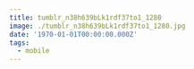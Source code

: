```yaml
---
title: tumblr_n38h639bLk1rdf37to1_1280
image: ./tumblr_n38h639bLk1rdf37to1_1280.jpg
date: '1970-01-01T00:00:00.000Z'
tags:
  - mobile
---
```


